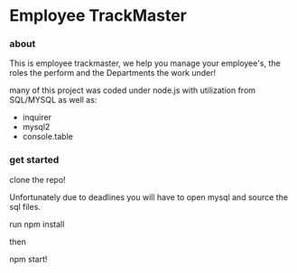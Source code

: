 # Employee TrackMaster


### about
This is employee trackmaster, we help you manage your employee's, the roles the perform and the Departments the work under!

many of this project was coded under node.js with utilization from SQL/MYSQL as well as:
* inquirer
* mysql2
* console.table

### get started

clone the repo!


Unfortunately due to deadlines you will have to open mysql and source the sql files.

run npm install

then

npm start!
